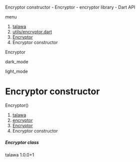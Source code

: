 




Encryptor constructor - Encryptor - encryptor library - Dart API







menu

1. [talawa](../../index.html)
2. [utils/encryptor.dart](../../file-___home_harshil_Desktop_open-source_palisadoes_talawa_lib_utils_encryptor/)
3. [Encryptor](../../file-___home_harshil_Desktop_open-source_palisadoes_talawa_lib_utils_encryptor/Encryptor-class.html)
4. Encryptor constructor

Encryptor


dark\_mode

light\_mode




# Encryptor constructor


Encryptor()

 


1. [talawa](../../index.html)
2. [encryptor](../../file-___home_harshil_Desktop_open-source_palisadoes_talawa_lib_utils_encryptor/)
3. [Encryptor](../../file-___home_harshil_Desktop_open-source_palisadoes_talawa_lib_utils_encryptor/Encryptor-class.html)
4. Encryptor constructor

##### Encryptor class





talawa
1.0.0+1






